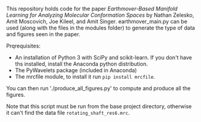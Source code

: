 This repository holds code for the paper *Earthmover-Based Manifold Learning for Analyzing Molecular Conformation Spaces* by Nathan Zelesko, Amit Moscovich, Joe Kileel, and Amit Singer. earthmover_main.py can be used (along with the files in the modules folder) to generate the type of data and figures seen in the paper. 

Prqrequisites:
- An installation of Python 3 with SciPy and scikit-learn. If you don't have ths installed, install the Anaconda python distribution.
- The PyWavelets package (included in Anaconda)
- The mrcfile module, to install it run `pip install mrcfile`.

You can then run './produce_all_figures.py' to compute and produce all the figures.

Note that this script must be run from the base project directory, otherwise it can't find the data file `rotating_shaft_res6.mrc`.

